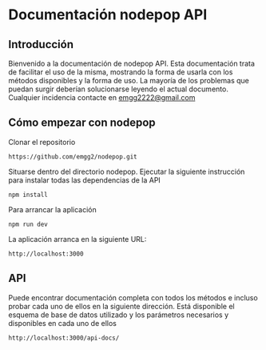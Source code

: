 # Documentación nodepop API 

## Introducción

Bienvenido a la documentación de nodepop API. Esta documentación trata de facilitar el uso de la misma, mostrando la forma de usarla
con los métodos disponibles y la forma de uso. La mayoría de los problemas que puedan surgir deberían solucionarse leyendo el actual documento. 
Cualquier incidencia contacte en emgg2222@gmail.com

## Cómo empezar con nodepop

Clonar el repositorio 

``` https://github.com/emgg2/nodepop.git ```

Situarse dentro del directorio nodepop. Ejecutar la siguiente instrucción para instalar todas las dependencias de la API

``` npm install ``` 

Para arrancar la aplicación

``` npm run dev ```

La aplicación arranca en la siguiente URL:

``` http://localhost:3000 ```

## API 

Puede encontrar documentación completa con todos los métodos e incluso probar cada uno de ellos en la siguiente dirección. Está disponible el esquema de base de datos utilizado y los parámetros necesarios y disponibles en cada uno de ellos

``` http://localhost:3000/api-docs/ ```


